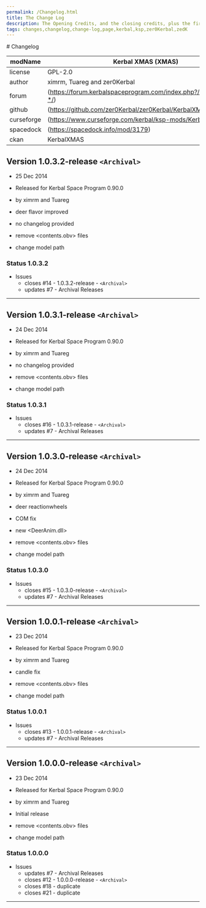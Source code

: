 ```yaml
---
permalink: /Changelog.html
title: The Change Log
description: The Opening Credits, and the closing credits, plus the first of two (or is three) end credit scenes
tags: changes,changelog,change-log,page,kerbal,ksp,zer0Kerbal,zedK
---
```

<!-- 
hdr-changelog.md v1.0.0.0
Kerbal XMAS (XMAS)
created: 13 May 2022
updated:
CC BY-ND 4.0 by zer0Kerbal
--># Changelog  
  
| modName    | Kerbal XMAS (XMAS)                                                |
| ---------- | ----------------------------------------------------------------- |
| license    | GPL-2.0                                                           |
| author     | ximrm, Tuareg and zer0Kerbal                                      |
| forum      | (https://forum.kerbalspaceprogram.com/index.php?/topic/211153-*/) |
| github     | (https://github.com/zer0Kerbal/zer0Kerbal/KerbalXMAS)             |
| curseforge | (https://www.curseforge.com/kerbal/ksp-mods/KerbalXMAS)           |
| spacedock  | (https://spacedock.info/mod/3179)                                 |
| ckan       | KerbalXMAS                                                        |

## Version 1.0.3.2-release `<Archival>`

* 25 Dec 2014
* Released for Kerbal Space Program 0.90.0
* by ximrm and Tuareg

* deer flavor improved
* no changelog provided
* remove <contents.obv> files
* change model path

### Status 1.0.3.2

* Issues
  * closes #14 - 1.0.3.2-release - `<Archival>`
  * updates #7 - Archival Releases

---

## Version 1.0.3.1-release `<Archival>`

* 24 Dec 2014
* Released for Kerbal Space Program 0.90.0
* by ximrm and Tuareg

* no changelog provided
* remove <contents.obv> files
* change model path

### Status 1.0.3.1

* Issues
  * closes #16 - 1.0.3.1-release - `<Archival>`
  * updates #7 - Archival Releases

---

## Version 1.0.3.0-release `<Archival>`

* 24 Dec 2014
* Released for Kerbal Space Program 0.90.0
* by ximrm and Tuareg

* deer reactionwheels
* COM fix
* new <DeerAnim.dll>
* remove <contents.obv> files
* change model path

### Status 1.0.3.0

* Issues
  * closes #15 - 1.0.3.0-release - `<Archival>`
  * updates #7 - Archival Releases

---

## Version 1.0.0.1-release `<Archival>`

* 23 Dec 2014
* Released for Kerbal Space Program 0.90.0
* by ximrm and Tuareg

* candle fix
* remove <contents.obv> files
* change model path

### Status 1.0.0.1

* Issues
  * closes #13 - 1.0.0.1-release - `<Archival>`
  * updates #7 - Archival Releases

---

## Version 1.0.0.0-release `<Archival>`

* 23 Dec 2014
* Released for Kerbal Space Program 0.90.0
* by ximrm and Tuareg

* Initial release
* remove <contents.obv> files
* change model path

### Status 1.0.0.0

* Issues
  * updates #7 - Archival Releases
  * closes #12 - 1.0.0.0-release - `<Archival>`
  * closes #18 - duplicate
  * closes #21 - duplicate

---
